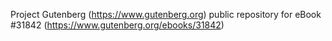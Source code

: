 Project Gutenberg (https://www.gutenberg.org) public repository for eBook #31842 (https://www.gutenberg.org/ebooks/31842)
